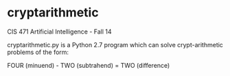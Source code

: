 cryptarithmetic
===============
CIS 471 Artificial Intelligence - Fall 14

cryptarithmetic.py is a Python 2.7 program which
can solve crypt-arithmetic problems of the form:

FOUR (minuend) - TWO (subtrahend) = TWO (difference)

